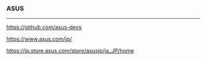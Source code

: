 ### ASUS
---
https://github.com/asus-devs

https://www.asus.com/jp/

https://jp.store.asus.com/store/asusjp/ja_JP/home


```
```

```
```

```
```

